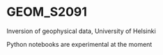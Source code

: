 # GEOM_S2091
Inversion of geophysical data, University of Helsinki 

Python notebooks are experimental at the moment 
